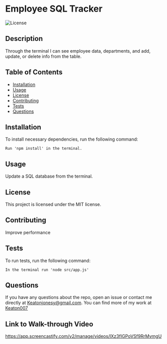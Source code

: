 # Employee SQL Tracker

  ![License](https://img.shields.io/badge/license-MIT-blue.svg)

  ## Description
  Through the terminal I can see employee data, departments, and add, update, or delete info from the table. 

  ## Table of Contents
  * [Installation](#installation)
  * [Usage](#usage)
  * [License](#license)
  * [Contributing](#contributing)
  * [Tests](#tests)
  * [Questions](#questions)
  
  ## Installation
  To install necessary dependencies, run the following command:
  ```
  Run 'npm install' in the terminal.
  ```

  ## Usage
  Update a SQL database from the terminal.

  ## License
  This project is licensed under the MIT license.

  ## Contributing
  Improve performance

  ## Tests
  To run tests, run the following command:
  ```
  In the terminal run 'node src/app.js' 
  ```

  ## Questions
  If you have any questions about the repo, open an issue or contact me directly at [Keatonjonesy@gmail.com](mailto:Keatonjonesy@gmail.com). You can find more of my work at [Keaton007](https://github.com/Keaton007)

  ## Link to Walk-through Video
  https://app.screencastify.com/v2/manage/videos/lXz3fIGPoVSf9RrMvmgU

